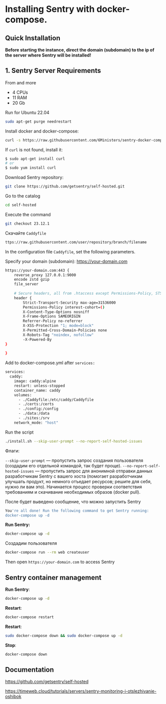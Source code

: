 # Installing Sentry with docker-compose.

## Quick Installation

**Before starting the instance, direct the domain (subdomain) to the ip of the server where Sentry will be installed!**

## 1. Sentry Server Requirements
From and more
- 4 CPUs 
- 11 RAM 
- 20 Gb 

Run for Ubuntu 22.04

``` bash
sudo apt-get purge needrestart
```

Install docker and docker-compose:

``` bash
curl -s https://raw.githubusercontent.com/6Ministers/sentry-docker-compose-fast-deploy/master/setup.sh | sudo bash -s
```

If `curl` is not found, install it:

``` bash
$ sudo apt-get install curl
# or
$ sudo yum install curl
```


Download Sentry repository:

``` bash
git clone https://github.com/getsentry/self-hosted.git
```

Go to the catalog
``` bash
cd self-hosted
```

Execute the command
``` bash
git checkout 23.12.1
```

Скачайте `Caddyfile`
``` bash
ttps://raw.githubusercontent.com/user/repository/branch/filename

```

In the configuration file `Caddyfile`, set the following parameters. 

Specify your domain (subdomain):
https://your-domain.com

``` bash
https://your-domain.com:443 {
    reverse_proxy 127.0.0.1:9000
	encode zstd gzip
	file_server
	
	# Secure headers, all from .htaccess except Permissions-Policy, STS and X-Powered-By
	header {
		Strict-Transport-Security max-age=31536000
		Permissions-Policy interest-cohort=()
		X-Content-Type-Options nosniff
		X-Frame-Options SAMEORIGIN
		Referrer-Policy no-referrer
		X-XSS-Protection "1; mode=block"
		X-Permitted-Cross-Domain-Policies none
		X-Robots-Tag "noindex, nofollow"
		-X-Powered-By
}
	
}
```


Add to docker-compose.yml after `services:`
``` bash
services:
  caddy:
    image: caddy:alpine
    restart: unless-stopped
    container_name: caddy
    volumes:
      - ./Caddyfile:/etc/caddy/Caddyfile
      - ./certs:/certs
      - ./config:/config
      - ./data:/data
      - ./sites:/srv
    network_mode: "host"
```


Run the script
``` bash
./install.sh --skip-user-prompt --no-report-self-hosted-issues
```


Флаги:

`--skip-user-prompt` — пропустить запрос создания пользователя (создадим его отдельной командой, так будет проще).
`--no-report-self-hosted-issues` — пропустить запрос для анонимной отправки данных разработчикам Sentry с вашего хоста (помогает разработчикам улучшать продукт, но немного отъедает ресурсов; решите для себя, нужно ли вам это).
Начинается процесс проверки соответствия требованиям и скачивание необходимых образов (docker pull).

После будет выведено сообщение, что можно запустить Sentry
``` bash
You're all done! Run the following command to get Sentry running:
docker-compose up -d
```


**Run Sentry:**

``` bash
docker-compose up -d
```


Создадим пользователя

``` bash
docker-compose run --rm web createuser
```

Then open `https://your-domain.com` to access Sentry

## Sentry container management

**Run Sentry**:

``` bash
docker-compose up -d
```

**Restart**:

``` bash
docker-compose restart
```

**Restart**:

``` bash
sudo docker-compose down && sudo docker-compose up -d
```

**Stop**:

``` bash
docker-compose down
```

## Documentation
https://github.com/getsentry/self-hosted

https://timeweb.cloud/tutorials/servers/sentry-monitoring-i-otslezhivanie-oshibok
